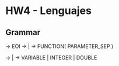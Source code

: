 # HW4 - Lenguajes

## Grammar

<stmt> → <expression>EOI
<expression> → <func> | <factor>
<func> → FUNCTION(<param> PARAMETER_SEP <param>)
<param> → <func> | <factor>
<factor> → VARIABLE | INTEGER | DOUBLE
